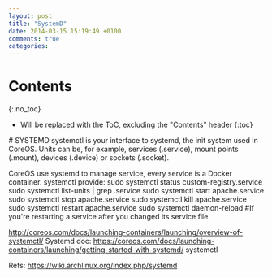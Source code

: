 ```yaml
---
layout: post
title: "SystemD"
date: 2014-03-15 15:19:49 +0100
comments: true
categories: 
---
```


# Contents
{:.no_toc}

* Will be replaced with the ToC, excluding the "Contents" header
{:toc}

# SYSTEMD
systemctl is your interface to systemd, the init system used in CoreOS. 
Units can be, for example, services (.service), mount points (.mount), devices (.device) or sockets (.socket).

CoreOS use systemd to manage service, every service is a Docker container.
systemctl provide:
sudo systemctl status custom-registry.service
sudo systemctl list-units | grep .service
sudo systemctl start apache.service
sudo systemctl stop apache.service
sudo systemctl kill apache.service
sudo systemctl restart apache.service
sudo systemctl daemon-reload     #If you're restarting a service after you changed its service file

http://coreos.com/docs/launching-containers/launching/overview-of-systemctl/
Systemd doc: https://coreos.com/docs/launching-containers/launching/getting-started-with-systemd/
systemctl  

Refs:
https://wiki.archlinux.org/index.php/systemd
